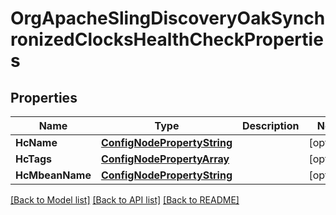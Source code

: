 # OrgApacheSlingDiscoveryOakSynchronizedClocksHealthCheckProperties

## Properties
Name | Type | Description | Notes
------------ | ------------- | ------------- | -------------
**HcName** | [**ConfigNodePropertyString**](configNodePropertyString.md) |  | [optional] 
**HcTags** | [**ConfigNodePropertyArray**](configNodePropertyArray.md) |  | [optional] 
**HcMbeanName** | [**ConfigNodePropertyString**](configNodePropertyString.md) |  | [optional] 

[[Back to Model list]](../README.md#documentation-for-models) [[Back to API list]](../README.md#documentation-for-api-endpoints) [[Back to README]](../README.md)


